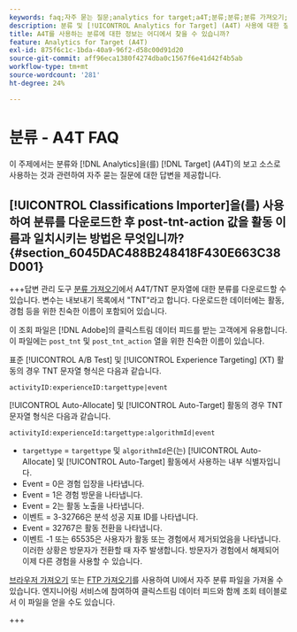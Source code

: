 ```yaml
---
keywords: faq;자주 묻는 질문;analytics for target;a4T;분류;분류;분류 가져오기;post-tnt-action;이벤트 코드
description: 분류 및 [!UICONTROL Analytics for Target] (A4T) 사용에 대한 질문에 대한 답변을 찾아보십시오.
title: A4T를 사용하는 분류에 대한 정보는 어디에서 찾을 수 있습니까?
feature: Analytics for Target (A4T)
exl-id: 875f6c1c-1bda-40a9-96f2-d58c00d91d20
source-git-commit: aff96eca1380f4274dba0c1567f6e41d42f4b5ab
workflow-type: tm+mt
source-wordcount: '281'
ht-degree: 24%

---
```


# 분류 - A4T FAQ

이 주제에서는 분류와 [!DNL Analytics]을(를) [!DNL Target] (A4T)의 보고 소스로 사용하는 것과 관련하여 자주 묻는 질문에 대한 답변을 제공합니다.

## [!UICONTROL Classifications Importer]을(를) 사용하여 분류를 다운로드한 후 post-tnt-action 값을 활동 이름과 일치시키는 방법은 무엇입니까? {#section_6045DAC488B248418F430E663C38D001}

+++답변
관리 도구 [분류 가져오기](https://experienceleague.adobe.com/docs/analytics/components/classifications/classifications-importer/c-working-with-saint.html?lang=ko)에서 A4T/TNT 문자열에 대한 분류를 다운로드할 수 있습니다. 변수는 내보내기 목록에서 &quot;TNT&quot;라고 합니다. 다운로드한 데이터에는 활동, 경험 등을 위한 친숙한 이름이 포함되어 있습니다.

이 조회 파일은 [!DNL Adobe]의 클릭스트림 데이터 피드를 받는 고객에게 유용합니다. 이 파일에는 `post_tnt` 및 `post_tnt_action` 열을 위한 친숙한 이름이 있습니다.

표준 [!UICONTROL A/B Test] 및 [!UICONTROL Experience Targeting] (XT) 활동의 경우 TNT 문자열 형식은 다음과 같습니다.

```
activityID:experienceID:targettype|event
```

[!UICONTROL Auto-Allocate] 및 [!UICONTROL Auto-Target] 활동의 경우 TNT 문자열 형식은 다음과 같습니다.

```
activityId:experienceId:targettype:algorithmId|event
```

* `targettype` = `targettype` 및 `algorithmId`은(는) [!UICONTROL Auto-Allocate] 및 [!UICONTROL Auto-Target] 활동에서 사용하는 내부 식별자입니다.
* Event = 0은 경험 입장을 나타냅니다.
* Event = 1은 경험 방문을 나타냅니다.
* Event = 2는 활동 노출을 나타냅니다.
* 이벤트 = 3-32766은 분석 성공 지표 ID를 나타냅니다.
* Event = 32767은 활동 전환을 나타냅니다.
* 이벤트 -1 또는 65535은 사용자가 활동 또는 경험에서 제거되었음을 나타냅니다. 이러한 상황은 방문자가 전환할 때 자주 발생합니다. 방문자가 경험에서 해제되어 이제 다른 경험을 사용할 수 있습니다.

[브라우저 가져오기](https://experienceleague.adobe.com/docs/analytics/components/classifications/classifications-importer/browser-import.html?lang=ko) 또는 [FTP 가져오기](https://experienceleague.adobe.com/docs/analytics/components/classifications/classifications-importer/import-file.html?lang=ko)를 사용하여 UI에서 자주 분류 파일을 가져올 수 있습니다. 엔지니어링 서비스에 참여하여 클릭스트림 데이터 피드와 함께 조회 테이블로서 이 파일을 얻을 수도 있습니다.

+++
